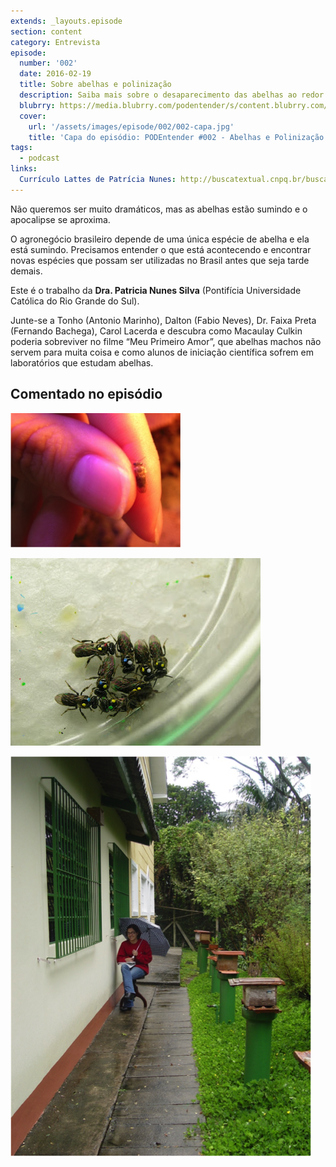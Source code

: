 ```yaml
---
extends: _layouts.episode
section: content
category: Entrevista
episode:
  number: '002'
  date: 2016-02-19
  title: Sobre abelhas e polinização
  description: Saiba mais sobre o desaparecimento das abelhas ao redor do mundo e a triste consequência apocalíptica que se aproxima. 
  blubrry: https://media.blubrry.com/podentender/s/content.blubrry.com/podentender/PODEntender_002_sobre_abelhas_e_polinizao.mp3
  cover:
    url: '/assets/images/episode/002/002-capa.jpg'
    title: 'Capa do episódio: PODEntender #002 - Abelhas e Polinização com Patrícia Nunes'
tags:
  - podcast
links:
  Currículo Lattes de Patrícia Nunes: http://buscatextual.cnpq.br/buscatextual/visualizacv.do?id=K4770646E4
---
```

Não queremos ser muito dramáticos, mas as abelhas estão sumindo e
o apocalipse se aproxima.

O agronegócio brasileiro depende de uma única espécie de abelha e
ela está sumindo. Precisamos entender o que está acontecendo e
encontrar novas espécies que possam ser utilizadas no Brasil
antes que seja tarde demais.

Este é o trabalho da **Dra. Patricia Nunes Silva**
(Pontifícia Universidade Católica do Rio Grande do Sul).

Junte-se a Tonho (Antonio Marinho), Dalton (Fabio Neves),
Dr. Faixa Preta (Fernando Bachega), Carol Lacerda
e descubra como Macaulay Culkin poderia sobreviver no
filme “Meu Primeiro Amor”, que abelhas machos não servem para
muita coisa e como alunos de iniciação científica sofrem em
laboratórios que estudam abelhas.

## Comentado no episódio

![Tamanho das Abelhas estudadas por Patrícia Nunes (~3-4 mm)](/assets/images/episode/002/tamanho-abelhas.png)

![Sistema de marcação das abelhas](/assets/images/episode/002/sistema-marcacao-abelhas.jpg)

![Patrícia na chuva e de olho nas abelhas](/assets/images/episode/002/patricia-observando-abelhas.png)
 
